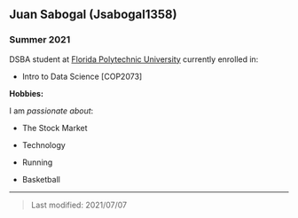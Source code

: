 ## Juan Sabogal (Jsabogal1358)

### Summer 2021

DSBA student at [Florida Polytechnic University](https://www.floridapoly.edu) currently enrolled in: 

- Intro to Data Science [COP2073]

**Hobbies:**

I am _passionate about_: 

- The Stock Market

- Technology

- Running

- Basketball

***

> Last modified: 2021/07/07